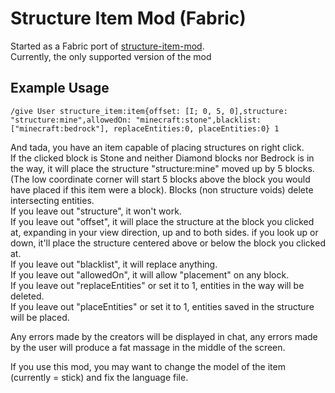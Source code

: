 # Structure Item Mod (Fabric)
Started as a Fabric port of [structure-item-mod](https://github.com/QuImUfu/structure-item-mod).  
Currently, the only supported version of the mod

## Example Usage
```
/give User structure_item:item{offset: [I; 0, 5, 0],structure: "structure:mine",allowedOn: "minecraft:stone",blacklist:["minecraft:bedrock"], replaceEntities:0, placeEntities:0} 1
```  
And tada, you have an item capable of placing structures on right click.  
If the clicked block is Stone and neither Diamond blocks nor Bedrock is in the way, it will place the structure "structure:mine" moved up by 5 blocks. (The low coordinate corner will start 5 blocks above the block you would have placed if this item were a block). Blocks (non structure voids) delete intersecting entities.  
If you leave out "structure", it won't work.  
If you leave out "offset", it will place the structure at the block you clicked at, expanding in your view direction, up and to both sides. if you look up or down, it'll place the structure centered above or below the block you clicked at.  
If you leave out "blacklist", it will replace anything.  
If you leave out "allowedOn", it will allow "placement" on any block.  
If you leave out "replaceEntities" or set it to 1, entities in the way will be deleted.  
If you leave out "placeEntities" or set it to 1, entities saved in the structure will be placed.

Any errors made by the creators will be displayed in chat, any errors made by the user will produce a fat massage in the middle of the screen.

If you use this mod, you may want to change the model of the item (currently = stick) and fix the language file.
